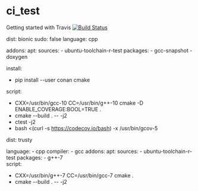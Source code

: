 # ci_test
Getting started with Travis 
[![Build Status](https://travis-ci.com/atarp/ci_test.svg?branch=master)](https://travis-ci.com/atarp/ci_test)


dist: bionic
sudo: false
language: cpp

addons:
  apt:
    sources:
      - ubuntu-toolchain-r-test
    packages:
      - gcc-snapshot
      - doxygen

install:
  - pip install --user conan cmake


script:
  - CXX=/usr/bin/gcc-10 CC=/usr/bin/g++-10 cmake -D ENABLE_COVERAGE:BOOL=TRUE . 
  - cmake --build . -- -j2 
  - ctest -j2
  - bash <(curl -s https://codecov.io/bash) -x /usr/bin/gcov-5



dist: trusty

language: 
    - cpp
compiler: 
    - gcc
addons:
    apt:
    sources:
     - ubuntu-toolchain-r-test
    packages:
     - g++-7    
script:
  - CXX=/usr/bin/g++-7 CC=/usr/bin/gcc-7 cmake .
  - cmake --build . -- -j2

          
    


